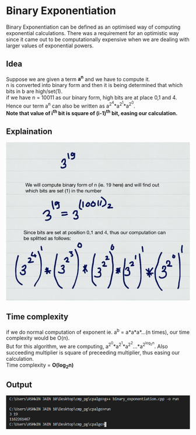 # Binary Exponentiation
Binary Exponentiation can be defined as an optimised way of computing exponential calculations.
There was a requirement for an optimistic way since it came out to be computationally expensive when we are dealing with larger values of exponential powers.
## Idea
Suppose we are given a term <b>a<sup>n</sup></b> and we have to compute it.  
n is converted into binary form and then it is being determined that which bits in b are high/set(1).  
if we have n = 10011 as our binary form, high bits are at place 0,1 and 4.  
Hence our term a<sup>n</sup> can also be written as 
a<sup>2<sup>4</sup></sup>\*a<sup>2<sup>1</sup></sup>\*a<sup>2<sup>0</sup></sup>.  
<b>Note that value of i<sup>th</sup> bit is square of (i-1)<sup>th</sup> bit, easing our calculation. </b>  
## Explaination
![Explaination](https://github.com/ashwinjain10320/Algorithms_for_CP/blob/main/Binomial_exponentiation/explaination.PNG)
## Time complexity
if we do normal computation of exponent ie. a<sup>b</sup> = a\*a\*a\*...(n times), our time complexity would be O(n).  
But for this algorithm, we are computing, a<sup>2<sup>0</sup></sup>\*a<sup>2<sup>1</sup></sup>\*a<sup>2<sup>2</sup></sup>...\*a<sup>2<sup>log<sub>2</sub>n</sup></sup>.
Also succeeding multiplier is square of preceeding multiplier, thus easing our calculation.  
Time complexity = <b>O(log<sub>2</sub>n)</b>
## Output
![Output](https://github.com/ashwinjain10320/Algorithms_for_CP/blob/main/Binomial_exponentiation/output.png)
